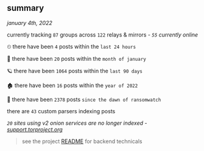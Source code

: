 
## summary
_january 4th, 2022_

currently tracking `87` groups across `122` relays & mirrors - _`55` currently online_

⏲ there have been `4` posts within the `last 24 hours`

🦈 there have been `20` posts within the `month of january`

🪐 there have been `1064` posts within the `last 90 days`

🏚 there have been `16` posts within the `year of 2022`

🦕 there have been `2378` posts `since the dawn of ransomwatch`

there are `43` custom parsers indexing posts

_`20` sites using v2 onion services are no longer indexed - [support.torproject.org](https://support.torproject.org/onionservices/v2-deprecation/)_

> see the project [README](https://github.com/thetanz/ransomwatch#ransomwatch--) for backend technicals
